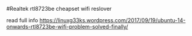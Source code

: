 #Realtek rtl8723be cheapset wifi reslover


read full info https://linuxg33ks.wordpress.com/2017/09/19/ubuntu-14-onwards-rtl8723be-wifi-problem-solved-finally/